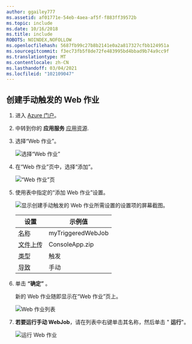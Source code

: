 ```yaml
---
author: ggailey777
ms.assetid: af01771e-54eb-4aea-af5f-f883ff39572b
ms.topic: include
ms.date: 10/16/2018
ms.title: include
ROBOTS: NOINDEX,NOFOLLOW
ms.openlocfilehash: 5687fb99c27b8b2141e0a2a817327cfbb124951a
ms.sourcegitcommit: f3ec73fb5f8de72fe483995bd4bbad9b74a9cc9f
ms.translationtype: MT
ms.contentlocale: zh-CN
ms.lasthandoff: 03/04/2021
ms.locfileid: "102109047"
---
```

## <a name="create-a-manually-triggered-webjob"></a><a name="CreateOnDemand"></a>创建手动触发的 Web 作业

1. 进入 [Azure 门户](https://portal.azure.com)。
1. 中转到你的 **应用服务** <abbr title="应用资源可以是 web 应用、API 应用或移动应用。">应用资源</abbr>.
1. 选择“Web 作业”。

    ![选择“Web 作业”](../media/web-sites-create-web-jobs/select-webjobs.png)

2. 在“Web 作业”页中，选择“添加”。 

   ![“Web 作业”页](../media/web-sites-create-web-jobs/wjblade.png)

3. 使用表中指定的“添加 Web 作业”设置。

    ![显示创建手动触发的 Web 作业所需设置的设置项的屏幕截图。](../media/web-sites-create-web-jobs/addwjtriggered.png)
    
    | 设置      | 示例值   | 
    | ------------ | ----------------- | 
   | <abbr title="在应用服务应用中唯一的名称。 必须以字母或数字开头，并且不能包含和以外的特殊 `-` 字符 `_` 。">名称</abbr> | myTriggeredWebJob | 
    | <abbr title="一个 *.zip* 文件，其中包含可执行文件或脚本文件，以及运行程序或脚本所需的所有支持文件。">文件上传</abbr> | ConsoleApp.zip |
    | <abbr title="类型包括连续、触发。">类型</abbr> | 触发 | 
    | <abbr title="类型包括计划或手动">导致</a> | 手动 | |

4. 单击 **“确定”** 。 

   新的 Web 作业随即显示在“Web 作业”页上。

   ![Web 作业列表](../media/web-sites-create-web-jobs/listallwebjobs.png)

7. **若要运行手动 WebJob**，请在列表中右键单击其名称，然后单击 " **运行**"。
   
    ![运行 Web 作业](../media/web-sites-create-web-jobs/runondemand.png)

